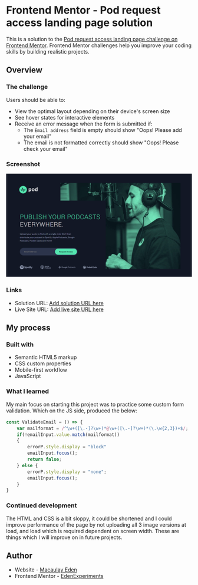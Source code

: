 # Frontend Mentor - Pod request access landing page solution

This is a solution to the [Pod request access landing page challenge on Frontend Mentor](https://www.frontendmentor.io/challenges/pod-request-access-landing-page-eyTmdkLSG). Frontend Mentor challenges help you improve your coding skills by building realistic projects. 

## Overview

### The challenge

Users should be able to:

- View the optimal layout depending on their device's screen size
- See hover states for interactive elements
- Receive an error message when the form is submitted if:
  - The `Email address` field is empty should show "Oops! Please add your email"
  - The email is not formatted correctly should show "Oops! Please check your email"

### Screenshot

![](/starter-code/assets/Screenshot_5.png)


### Links

- Solution URL: [Add solution URL here](https://your-solution-url.com)
- Live Site URL: [Add live site URL here](https://your-live-site-url.com)

## My process

### Built with

- Semantic HTML5 markup
- CSS custom properties
- Mobile-first workflow
- JavaScript

### What I learned

My main focus on starting this project was to practice some custom form validation. Which on the JS side, produced the below:

```js
const ValidateEmail = () => {
    var mailformat = /^\w+([\.-]?\w+)*@\w+([\.-]?\w+)*(\.\w{2,3})+$/;
    if(!emailInput.value.match(mailformat))
    {
        errorP.style.display = "block"
        emailInput.focus();
        return false;
    } else {
        errorP.style.display = "none";
        emailInput.focus();
    }
}
```

### Continued development

The HTML and CSS is a bit sloppy, it could be shortened and I could improve performance of the page by not uploading all 3 image versions at load, and load which is required dependent on screen width. These are things which I will improve on in future projects. 

## Author

- Website - [Macaulay Eden](https://github.com/EdenExperiments)
- Frontend Mentor - [EdenExperiments](https://www.frontendmentor.io/profile/EdenExperiments)
